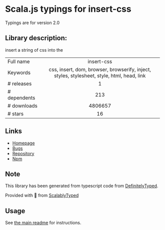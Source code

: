 
# Scala.js typings for insert-css

Typings are for version 2.0

## Library description:
insert a string of css into the <head>

|                    |                 |
| ------------------ | :-------------: |
| Full name          | insert-css |
| Keywords           | css, insert, dom, browser, browserify, inject, styles, stylesheet, style, html, head, link |
| # releases         | 1 |
| # dependents       | 213 |
| # downloads        | 4806657 |
| # stars            | 16 |

## Links
- [Homepage](https://github.com/substack/insert-css)
- [Bugs](https://github.com/substack/insert-css/issues)
- [Repository](https://github.com/substack/insert-css)
- [Npm](https://www.npmjs.com/package/insert-css)
    


## Note
This library has been generated from typescript code from [DefinitelyTyped](https://definitelytyped.org).

Provided with :purple_heart: from [ScalablyTyped](https://github.com/oyvindberg/ScalablyTyped)

## Usage
See [the main readme](../../readme.md) for instructions.


